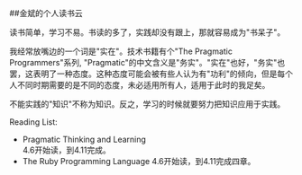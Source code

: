 ##金斌的个人读书云

读书简单，学习不易。书读的多了，实践却没有跟上，那就容易成为"书呆子"。  

我经常放嘴边的一个词是"实在"。技术书籍有个"The Pragmatic Programmers"系列, "Pragmatic"的中文含义是"务实"。"实在"也好，"务实"也罢，这表明了一种态度。这种态度可能会被有些人认为有"功利"的倾向，但是每个人不同时期需要的是不同的态度，未必适用所有人，适用于此时的我足矣。

不能实践的"知识"不称为知识。反之，学习的时候就要努力把知识应用于实践。

Reading List: 

- Pragmatic Thinking and Learning  
  4.6开始读，到4.11完成。
- The Ruby Programming Language
  4.6开始读，到4.11完成四章。
